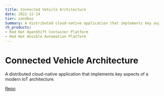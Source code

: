 ```yaml
---
title: Connected Vehicle Architecture
date: 2022-12-14
tier: sandbox
Summary: A distributed cloud-native application that implements key aspects of a modern IoT architecture.
rh_products:
- Red Hat OpenShift Container Platform
- Red Hat Ansible Automation Platform
---
```


# Connected Vehicle Architecture

A distributed cloud-native application that implements key aspects of a modern IoT architecture.

[Repo](https://github.com/validatedpatterns/connected-vehicle-architecture)
